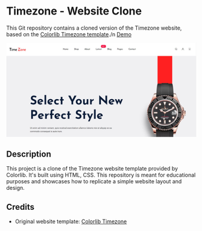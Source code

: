 # Timezone - Website Clone

This Git repository contains a cloned version of the Timezone website, based on the [Colorlib Timezone template](https://colorlib.com/wp/template/timezone/)./n
[Demo](https://mahmoudosama-007.github.io/Watch-Shop-Template/)

![Timezone Website Preview](assets/img/Screenshot.jpg)

## Description

This project is a clone of the Timezone website template provided by Colorlib. It's built using HTML, CSS. This repository is meant for educational purposes and showcases how to replicate a simple website layout and design.

## Credits

- Original website template: [Colorlib Timezone](https://colorlib.com/wp/template/timezone/)

